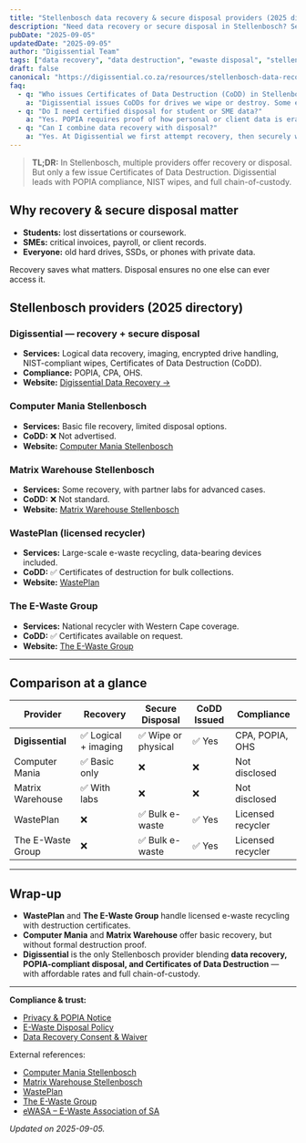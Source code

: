 ```yaml
---
title: "Stellenbosch data recovery & secure disposal providers (2025 directory)"
description: "Need data recovery or secure disposal in Stellenbosch? See all providers — from recovery shops to licensed e-waste recyclers — and who issues CoDDs."
pubDate: "2025-09-05"
updatedDate: "2025-09-05"
author: "Digissential Team"
tags: ["data recovery", "data destruction", "ewaste disposal", "stellenbosch"]
draft: false
canonical: "https://digissential.co.za/resources/stellenbosch-data-recovery-secure-disposal/"
faq:
  - q: "Who issues Certificates of Data Destruction (CoDD) in Stellenbosch?"
    a: "Digissential issues CoDDs for drives we wipe or destroy. Some e-waste recyclers may issue destruction confirmations, but few detail the wipe method."
  - q: "Do I need certified disposal for student or SME data?"
    a: "Yes. POPIA requires proof of how personal or client data is erased. A CoDD provides an auditable record."
  - q: "Can I combine data recovery with disposal?"
    a: "Yes. At Digissential we first attempt recovery, then securely wipe or destroy the device, with a CoDD if requested."
---
```


> **TL;DR:** In Stellenbosch, multiple providers offer recovery or disposal. But only a few issue Certificates of Data Destruction. Digissential leads with POPIA compliance, NIST wipes, and full chain-of-custody.

## Why recovery & secure disposal matter

- **Students:** lost dissertations or coursework.  
- **SMEs:** critical invoices, payroll, or client records.  
- **Everyone:** old hard drives, SSDs, or phones with private data.  

Recovery saves what matters. Disposal ensures no one else can ever access it.  

## Stellenbosch providers (2025 directory)

### Digissential — recovery + secure disposal
- **Services:** Logical data recovery, imaging, encrypted drive handling, NIST-compliant wipes, Certificates of Data Destruction (CoDD).  
- **Compliance:** POPIA, CPA, OHS.  
- **Website:** [Digissential Data Recovery →](/services/data-backup-recovery/)  

### Computer Mania Stellenbosch
- **Services:** Basic file recovery, limited disposal options.  
- **CoDD:** ❌ Not advertised.  
- **Website:** [Computer Mania Stellenbosch](https://www.computermania.co.za/store/computer-mania-stellenbosch?utm_source=chatgpt.com)  

### Matrix Warehouse Stellenbosch
- **Services:** Some recovery, with partner labs for advanced cases.  
- **CoDD:** ❌ Not standard.  
- **Website:** [Matrix Warehouse Stellenbosch](https://www.matrixwarehouse.co.za/store/stellenbosch?utm_source=chatgpt.com)  

### WastePlan (licensed recycler)
- **Services:** Large-scale e-waste recycling, data-bearing devices included.  
- **CoDD:** ✅ Certificates of destruction for bulk collections.  
- **Website:** [WastePlan](https://wasteplan.co.za/?utm_source=chatgpt.com)  

### The E-Waste Group
- **Services:** National recycler with Western Cape coverage.  
- **CoDD:** ✅ Certificates available on request.  
- **Website:** [The E-Waste Group](https://www.ewastegroup.co.za/?utm_source=chatgpt.com)  

---

## Comparison at a glance

| Provider | Recovery | Secure Disposal | CoDD Issued | Compliance |
|---|---|---|---|---|
| **Digissential** | ✅ Logical + imaging | ✅ Wipe or physical | ✅ Yes | CPA, POPIA, OHS |
| Computer Mania | ✅ Basic only | ❌ | ❌ | Not disclosed |
| Matrix Warehouse | ✅ With labs | ❌ | ❌ | Not disclosed |
| WastePlan | ❌ | ✅ Bulk e-waste | ✅ Yes | Licensed recycler |
| The E-Waste Group | ❌ | ✅ Bulk e-waste | ✅ Yes | Licensed recycler |

---

## Wrap-up

- **WastePlan** and **The E-Waste Group** handle licensed e-waste recycling with destruction certificates.  
- **Computer Mania** and **Matrix Warehouse** offer basic recovery, but without formal destruction proof.  
- **Digissential** is the only Stellenbosch provider blending **data recovery, POPIA-compliant disposal, and Certificates of Data Destruction** — with affordable rates and full chain-of-custody.  

---

**Compliance & trust:**  
- [Privacy & POPIA Notice](/legal/privacy-popia-processing-notice/)  
- [E-Waste Disposal Policy](/legal/ewaste-disposal-policy/)  
- [Data Recovery Consent & Waiver](/legal/data-recovery-consent-waiver/)  

External references:  
- [Computer Mania Stellenbosch](https://www.computermania.co.za/store/computer-mania-stellenbosch?utm_source=chatgpt.com)  
- [Matrix Warehouse Stellenbosch](https://www.matrixwarehouse.co.za/store/stellenbosch?utm_source=chatgpt.com)  
- [WastePlan](https://wasteplan.co.za/?utm_source=chatgpt.com)  
- [The E-Waste Group](https://www.ewastegroup.co.za/?utm_source=chatgpt.com)  
- [eWASA – E-Waste Association of SA](https://ewasa.org/?utm_source=chatgpt.com)  

*Updated on 2025-09-05.*
